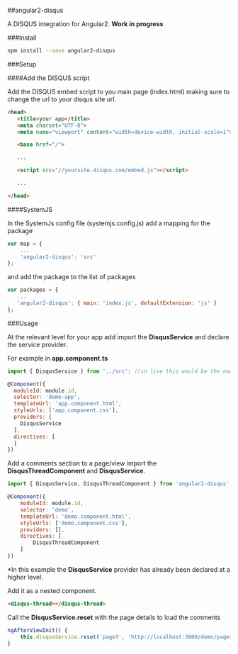 ##angular2-disqus

A DISQUS integration for Angular2. **Work in progress**

###Install

```bash
npm install --save angular2-disqus
```

###Setup

####Add the DISQUS script

Add the DISQUS embed script to you main page (index.html) making sure to change the url to your disqus site url.

 ```html
<head>
    <title>your app</title>
    <meta charset="UTF-8">
    <meta name="viewport" content="width=device-width, initial-scale=1">

    <base href="/">

    ...

    <script src="//yoursite.disqus.com/embed.js"></script>

    ...

</head>
```

####SystemJS

In the SystemJs config file (systemjs.config.js) add a mapping for the package

```javascript
var map = {
    ...
    'angular2-disqus': 'src'
};
```

and add the package to the list of packages

 ```javascript
var packages = {
    ...
    'angular2-disqus': { main: 'index.js', defaultExtension: 'js' }
};
```

###Usage

At the relevant level for your app add import the **DisqusService** and declare the service provider.

For example in **app.component.ts**

```javascript
import { DisqusService } from '../src'; //in live this would be the node_modules path

@Component({
  moduleId: module.id,
  selector: 'demo-app',
  templateUrl: 'app.component.html',
  styleUrls: ['app.component.css'],
  providers: [
    DisqusService
  ],
  directives: [
  ]
})
```

Add a comments section to a page/view import the **DisqusThreadComponent** and **DisqusService**.

```javascript
import { DisqusService, DisqusThreadComponent } from 'angular2-disqus'; 

@Component({
    moduleId: module.id,
    selector: 'demo',
    templateUrl: 'demo.component.html',
    styleUrls: ['demo.component.css'],
    providers: [],
    directives: [
        DisqusThreadComponent
    ]
})
```

*In this example the **DisqusService** provider has already been declared at a higher level.

Add it as a nested component.

```html
<disqus-thread></disqus-thread>
```

Call the **DisqusService.reset** with the page details to load the comments

```javascript
ngAfterViewInit() {
    this.disqusService.reset('page3', 'http://localhost:3000/demo/page3', true);
}
```
